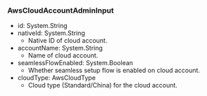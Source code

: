### AwsCloudAccountAdminInput
- id: System.String
- nativeId: System.String
  - Native ID of cloud account.
- accountName: System.String
  - Name of cloud account.
- seamlessFlowEnabled: System.Boolean
  - Whether seamless setup flow is enabled on cloud account.
- cloudType: AwsCloudType
  - Cloud type (Standard/China) for the cloud account.
